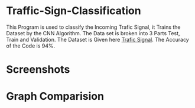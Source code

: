 # Traffic-Sign-Classification
This Program is used to classify the Incoming Trafic Signal, it Trains the Dataset by the CNN Algorithm.
The Data set is broken into 3 Parts Test, Train and Validation. The Dataset is Given here [Trafic Signal](https://drive.google.com/drive/folders/1ddSTt211QxXKtSP_O0zs0qH_p7nv4wGq?usp=sharing).
The Accuracy of the Code is 94%.

# Screenshots


# Graph Comparision
